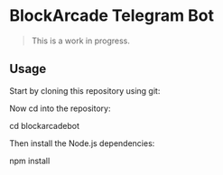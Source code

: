 # BlockArcade Telegram Bot

> This is a work in progress. 

## Usage

Start by cloning this repository using git:


Now cd into the repository:

cd blockarcadebot

Then install the Node.js dependencies:

npm install

